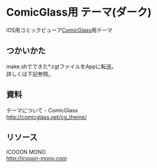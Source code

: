 # ComicGlass用 テーマ(ダーク)

iOS用コミックビューア[ComicGlass](http://comicglass.net)用テーマ

## つかいかた

make.shでできた*.cgtファイルをAppに転送。  
詳しくは下記参照。

## 資料

テーマについて - ComicGlass  
http://comicglass.net/cg_theme/

## リソース

ICOOON MONO  
http://icooon-mono.com
